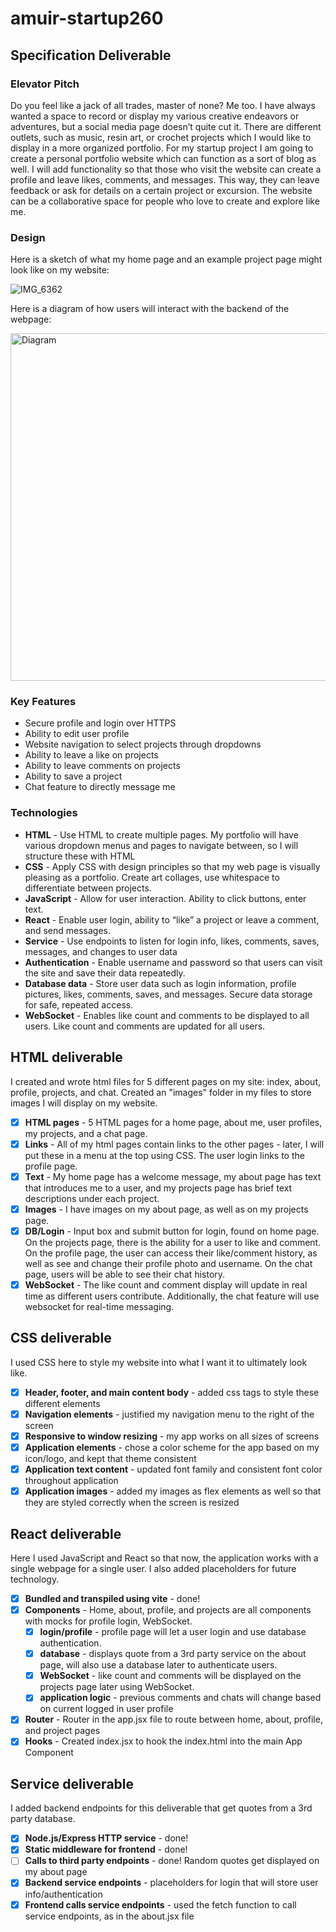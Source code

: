 # amuir-startup260
## Specification Deliverable 
### Elevator Pitch
Do you feel like a jack of all trades, master of none? Me too. I have always wanted a space to record or display my various creative endeavors or adventures, but a social media page doesn’t quite cut it. There are different outlets, such as music, resin art, or crochet projects which I would like to display in a more organized portfolio. For my startup project I am going to create a personal portfolio website which can function as a sort of blog as well. I will add functionality so that those who visit the website can create a profile and leave likes, comments, and messages. This way, they can leave feedback or ask for details on a certain project or excursion. The website can be a collaborative space for people who love to create and explore like me.
### Design 
Here is a sketch of what my home page and an example project page might look like on my website:

![IMG_6362](https://github.com/user-attachments/assets/5fb41194-fb61-4e21-9c41-7bae62229dce)

Here is a diagram of how users will interact with the backend of the webpage:

<img width="556" alt="Diagram" src="https://github.com/user-attachments/assets/a8704a2b-a033-4bc2-9550-699e4bb49345">

### Key Features 
- Secure profile and login over HTTPS
- Ability to edit user profile
- Website navigation to select projects through dropdowns
- Ability to leave a like on projects
- Ability to leave comments on projects
- Ability to save a project
- Chat feature to directly message me

### Technologies 
- **HTML** - Use HTML to create multiple pages. My portfolio will have various dropdown menus and pages to navigate between, so I will structure these with HTML
- **CSS** - Apply CSS with design principles so that my web page is visually pleasing as a portfolio. Create art collages, use whitespace to differentiate between projects.
- **JavaScript** - Allow for user interaction. Ability to click buttons, enter text.
- **React** - Enable user login, ability to “like” a project or leave a comment, and send messages.
- **Service** - Use endpoints to listen for login info, likes, comments, saves, messages, and changes to user data
- **Authentication** - Enable username and password so that users can visit the site and save their data repeatedly.
- **Database data** - Store user data such as login information, profile pictures, likes, comments, saves, and messages. Secure data storage for safe, repeated access.
- **WebSocket** - Enables like count and comments to be displayed to all users. Like count and comments are updated for all users.

## HTML deliverable

I created and wrote html files for 5 different pages on my site: index, about, profile, projects, and chat. Created an "images" folder in my files to store images I will display on my website. 

- [x] **HTML pages** - 5 HTML pages for a home page, about me, user profiles, my projects, and a chat page.
- [x] **Links** - All of my html pages contain links to the other pages - later, I will put these in a menu at the top using CSS. The user login links to the profile page.
- [x] **Text** - My home page has a welcome message, my about page has text that introduces me to a user, and my projects page has brief text descriptions under each project.
- [x] **Images** - I have images on my about page, as well as on my projects page.
- [x] **DB/Login** - Input box and submit button for login, found on home page. On the projects page, there is the ability for a user to like and comment. On the profile page, the user can access their like/comment history, as well as see and change their profile photo and username. On the chat page, users will be able to see their chat history.
- [x] **WebSocket** - The like count and comment display will update in real time as different users contribute. Additionally, the chat feature will use websocket for real-time messaging.

## CSS deliverable

I used CSS here to style my website into what I want it to ultimately look like.

- [x] **Header, footer, and main content body** - added css tags to style these different elements
- [x] **Navigation elements** - justified my navigation menu to the right of the screen
- [x] **Responsive to window resizing** - my app works on all sizes of screens
- [x] **Application elements** - chose a color scheme for the app based on my icon/logo, and kept that theme consistent
- [x] **Application text content** - updated font family and consistent font color throughout application
- [x] **Application images** - added my images as flex elements as well so that they are styled correctly when the screen is resized

## React deliverable

Here I used JavaScript and React so that now, the application works with a single webpage for a single user. I also added placeholders for future technology.

- [x] **Bundled and transpiled using vite** - done!
- [x] **Components** - Home, about, profile, and projects are all components with mocks for profile login, WebSocket.
  - [x] **login/profile** - profile page will let a user login and use database authentication.
  - [x] **database** - displays quote from a 3rd party service on the about page, will also use a database later to authenticate users.
  - [x] **WebSocket** - like count and comments will be displayed on the projects page later using WebSocket.
  - [x] **application logic** - previous comments and chats will change based on current logged in user profile
- [x] **Router** - Router in the app.jsx file to route between home, about, profile, and project pages
- [x] **Hooks** - Created index.jsx to hook the index.html into the main App Component

## Service deliverable

I added backend endpoints for this deliverable that get quotes from a 3rd party database.

- [x] **Node.js/Express HTTP service** - done!
- [x] **Static middleware for frontend** - done!
- [ ] **Calls to third party endpoints** - done! Random quotes get displayed on my about page
- [x] **Backend service endpoints** - placeholders for login that will store user info/authentication
- [x] **Frontend calls service endpoints** - used the fetch function to call service endpoints, as in the about.jsx file